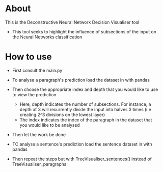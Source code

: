 # About
This is the Deconstructive Neural Network Decision Visualiser tool
*   This tool seeks to highlight the influence of subsections of the input on the Neural Networks classification

# How to use
- First consult the main.py
- To analyse a paragraph's prediction load the dataset in with pandas
- Then choose the appropriate index and depth that you would like to use to view the prediction
    - Here, depth indicates the number of subsections. For instance, a depth of 3 will recurrently divide the input into halves 3 times (i.e creating 2^3 divisions on the lowest layer)
    - The index indicates the index of the paragraph in the dataset that you would like to be analysed
- Then let the work be done

- TO analyse a sentence's prediction load the sentence dataset in with pandas
- Then repeat the steps but with TreeVisualiser_sentences() instead of TreeVisualiser_paragraphs